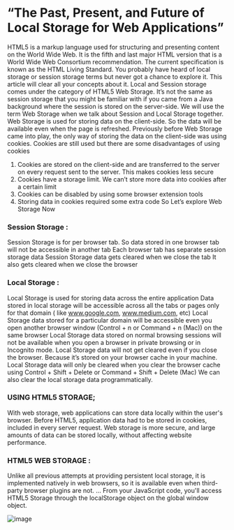 # “The Past, Present, and Future of Local Storage for Web Applications”
HTML5 is a markup language used for structuring and presenting content on the World Wide Web. It is the fifth and last major HTML version that is a World Wide Web Consortium recommendation. The current specification is known as the HTML Living Standard.
You probably have heard of local storage or session storage terms but never got a chance to explore it. This article will clear all your concepts about it.
Local and Session storage comes under the category of HTML5 Web Storage.
It’s not the same as session storage that you might be familiar with if you came from a Java background where the session is stored on the server-side.
We will use the term Web Storage when we talk about Session and Local Storage together.
Web Storage is used for storing data on the client-side. So the data will be available even when the page is refreshed.
Previously before Web Storage came into play, the only way of storing the data on the client-side was using cookies.
Cookies are still used but there are some disadvantages of using cookies
1. Cookies are stored on the client-side and are transferred to the server on every request sent to the server. This makes cookies less secure
2. Cookies have a storage limit. We can’t store more data into cookies after a certain limit
3. Cookies can be disabled by using some browser extension tools
4. Storing data in cookies required some extra code
So Let’s explore Web Storage Now
### Session Storage :
Session Storage is for per browser tab. So data stored in one browser tab will not be accessible in another tab
Each browser tab has separate session storage data
Session Storage data gets cleared when we close the tab
It also gets cleared when we close the browser
### Local Storage :
Local Storage is used for storing data across the entire application
Data stored in local storage will be accessible across all the tabs or pages only for that domain ( like www.google.com, www.medium.com, etc)
Local Storage data stored for a particular domain will be accessible even you open another browser window (Control + n or Command + n (Mac)) on the same browser
Local Storage data stored on normal browsing sessions will not be available when you open a browser in private browsing or in Incognito mode.
Local Storage data will not get cleared even if you close the browser. Because it’s stored on your browser cache in your machine.
Local Storage data will only be cleared when you clear the browser cache using Control + Shift + Delete or Command + Shift + Delete (Mac)
We can also clear the local storage data programmatically. 

### USING HTML5 STORAGE;
With web storage, web applications can store data locally within the user's browser. Before HTML5, application data had to be stored in cookies, included in every server request. Web storage is more secure, and large amounts of data can be stored locally, without affecting website performance.

### HTML5 WEB STORAGE : 
Unlike all previous attempts at providing persistent local storage, it is implemented natively in web browsers, so it is available even when third-party browser plugins are not. ... From your JavaScript code, you'll access HTML5 Storage through the localStorage object on the global window object.

![image](https://coursework.vschool.io/content/images/2018/01/html5_sectioning_high_level.jpg)
